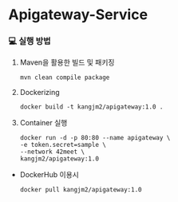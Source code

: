 # Apigateway-Service

### 💻  실행 방법

1. Maven을 활용한 빌드 및 패키징

   ```
   mvn clean compile package
   ```

2. Dockerizing

   ```
   docker build -t kangjm2/apigateway:1.0 .
   ```

3. Container 실행

   ```
   docker run -d -p 80:80 --name apigateway \
   -e token.secret=sample \
   --network 42meet \
   kangjm2/apigateway:1.0
   ```

* DockerHub 이용시

  ```
  docker pull kangjm2/apigateway:1.0
  ```

